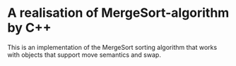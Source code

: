 # A realisation of MergeSort-algorithm by C++

This is an implementation of the MergeSort sorting algorithm that works with objects that support move semantics and swap.